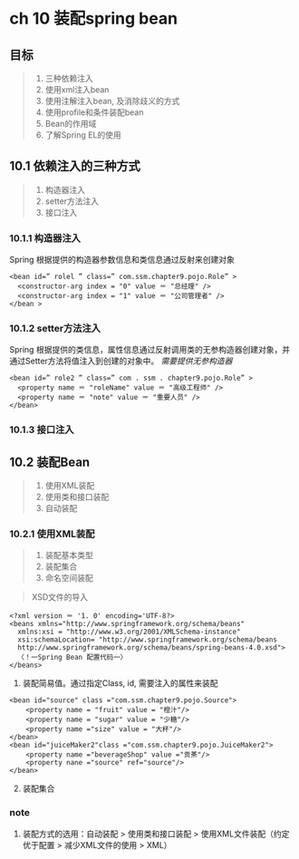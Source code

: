 # ch 10 装配spring bean
## 目标
> 1. 三种依赖注入
> 2. 使用xml注入bean
> 3. 使用注解注入bean, 及消除歧义的方式
> 4. 使用profile和条件装配bean
> 5. Bean的作用域
> 6. 了解Spring EL的使用

## 10.1 依赖注入的三种方式
> 1. 构造器注入
> 2. setter方法注入
> 3. 接口注入
### 10.1.1 构造器注入
Spring 根据提供的构造器参数信息和类信息通过反射来创建对象
```
<bean id=” rolel ” class=” com.ssm.chapter9.pojo.Role” >
  <constructor-arg index = "0" value ＝ "总经理" />
  <constructor-arg index = "1" value ＝ "公司管理者" />
</bean >
```
### 10.1.2 setter方法注入
Spring 根据提供的类信息，属性信息通过反射调用类的无参构造器创建对象，并通过Setter方法将值注入到创建的对象中。 *需要提供无参构造器*
```
<bean id=” role2 ” class=” com . ssm . chapter9.pojo.Role” >
  <property name ＝ "roleName" value ＝ "高级工程师" />
  <property name ＝ "note" value ＝ "重要人员" />
</bean>
```
### 10.1.3 接口注入

## 10.2 装配Bean
> 1. 使用XML装配
> 2. 使用类和接口装配
> 3. 自动装配
### 10.2.1 使用XML装配
> 1. 装配基本类型
> 2. 装配集合
> 3. 命名空间装配

> XSD文件的导入
> 
```
<?xml version ＝ '1. 0' encoding='UTF-8?>
<beans xmlns="http://www.springframework.org/schema/beans"
  xmlns:xsi = "http://www.w3.org/2001/XMLSchema-instance"
  xsi:schemaLocation= "http://www.springframework.org/schema/beans
  http://www.springframework.org/schema/beans/spring-beans-4.0.xsd">
  〈！一Spring Bean 配置代码一〉
</beans>
```
1. 装配简易值。通过指定Class, id, 需要注入的属性来装配
```
<bean id="source" class ="com.ssm.chapter9.pojo.Source">
    <property name = "fruit" value = "橙汁"/>
    <property name = "sugar" value = "少糖"/>
    <property name ="size" value = "大杯"/>
</bean>
<bean id="juiceMaker2"class ="com.ssm.chapter9.pojo.JuiceMaker2">
    <property name ="beverageShop" value ="贡茶"/>
    <property nane ="source" ref="source"/>
</bean>
```
2. 装配集合
####
### note
1. 装配方式的选用：自动装配 > 使用类和接口装配 > 使用XML文件装配（约定优于配置 > 减少XML文件的使用 > XML）

